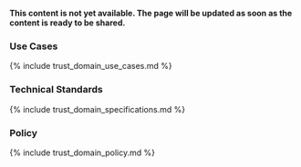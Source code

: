 **This content is not yet available. The page will be updated as soon as the content is ready to be shared.**

### Use Cases
{% include trust_domain_use_cases.md %}

### Technical Standards
{% include trust_domain_specifications.md %}

### Policy
{% include trust_domain_policy.md %}
